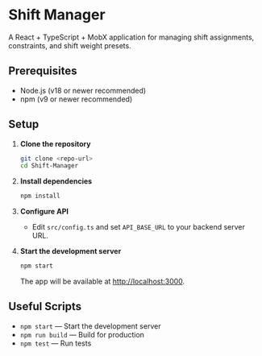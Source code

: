 # Shift Manager

A React + TypeScript + MobX application for managing shift assignments, constraints, and shift weight presets.

## Prerequisites

- Node.js (v18 or newer recommended)
- npm (v9 or newer recommended)

## Setup

1. **Clone the repository**
   ```sh
   git clone <repo-url>
   cd Shift-Manager
   ```
2. **Install dependencies**
   ```sh
   npm install
   ```
3. **Configure API**
    - Edit `src/config.ts` and set `API_BASE_URL` to your backend server URL.

4. **Start the development server**
   ```sh
   npm start
   ```
   The app will be available at [http://localhost:3000](http://localhost:3000).

## Useful Scripts

- `npm start` — Start the development server
- `npm run build` — Build for production
- `npm test` — Run tests
